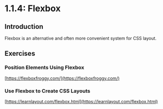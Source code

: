 # 1.1.4: Flexbox

## Introduction

Flexbox is an alternative and often more convenient system for CSS layout.

## Exercises

### Position Elements Using Flexbox

[https://flexboxfroggy.com/](https://flexboxfroggy.com/)

### Use Flexbox to Create CSS Layouts

[https://learnlayout.com/flexbox.html](https://learnlayout.com/flexbox.html)

